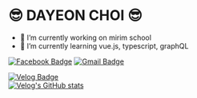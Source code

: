 # 😎 DAYEON CHOI 😎

- 🔭 I’m currently working on mirim school
- 🌱 I’m currently learning vue.js, typescript, graphQL

[![Facebook Badge](https://img.shields.io/badge/facebook-1877f2?style=flat-square&logo=facebook&logoColor=white&link=https://www.facebook.com/profile.php?id=100034596845385)](https://www.facebook.com/profile.php?id=100034596845385)	
[![Gmail Badge](https://img.shields.io/badge/Gmail-d14836?style=flat-square&logo=Gmail&logoColor=white&link=mailto:s2019w18@gmail.com)](mailto:s2019w18@gmail.com) <br/>
	
[![Velog Badge](https://velog-readme-stats.vercel.app/api/badge?name=velog)](https://velog.io/@dayeon-choi) <br/>
[![Velog's GitHub stats](https://velog-readme-stats.vercel.app/api?name=dayeon-choi)](https://velog.io/dayeon-choi/velog-readme-stats)
